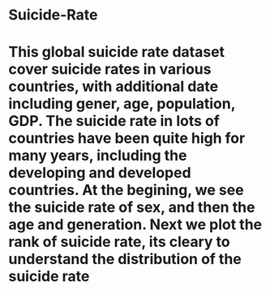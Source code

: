 # Suicide-Rate
# This global suicide rate dataset cover suicide rates in various countries, with additional date including gener, age, population, GDP. The suicide rate in lots of countries have been quite high for many years, including the developing and developed countries. At the begining, we see the suicide rate of sex, and then the age and generation. Next we plot the rank of suicide rate, its cleary to understand the distribution of the suicide rate
